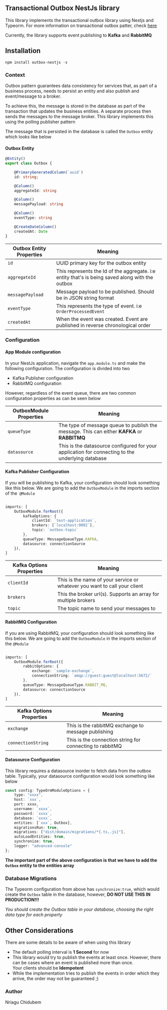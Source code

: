 ## Transactional Outbox NestJs library

This library implements the transactional outbox library using Nestjs and Typeorm. For more information
on transactional outbox patter, check [here](https://microservices.io/patterns/data/transactional-outbox.html)

Currently, the library supports event publishing to **Kafka** and **RabbitMQ**

## Installation

````
npm install outbox-nestjs -s

````

### Context

Outbox pattern guarantees data consistency for services that, as part of a business process, needs to persist an entity
and also publish and event/message to a broker.

To achieve this, the message is stored in the database as part of the
transaction that updates the business entities. A separate process then sends the messages to the message broker. This
library implements this using the polling publisher pattern

The message that is persisted in the database is called the `Outbox` entity which looks like below

#### Outbox Entity

```typescript
@Entity()
export class Outbox {

    @PrimaryGeneratedColumn(`uuid`)
    id: string;

    @Column()
    aggregateId: string

    @Column()
    messagePayload: string

    @Column()
    eventType: string

    @CreateDateColumn()
    createdAt: Date
}

```

| Outbox Entity Properties | Meaning                                                                                         |
|--------------------------|-------------------------------------------------------------------------------------------------|
| `id`                     | UUID primary key for the outbox entity                                                          |
| `aggregateId`            | This represents the Id of the aggregate. i:e entity that's is being saved along with the outbox |
| `messagePayload`         | Message payload to be published. Should be in JSON string format                                |
| `eventType`              | This represents the type of event. i:e `OrderProcessedEvent`                                    |
| `createdAt`              | When the event was created. Event are published in reverse chronological order                  |

### Configuration

#### App Module configuration

In your NestJs application, navigate the `app.module.ts` and make the following configuration. The configuration is
divided into two

* Kafka Publisher configuration
* RabbitMQ configuration

However, regardless of the event queue, there are two common configuration properties as can be seen below

| OutboxModule Properties | Meaning                                                                                          |
|-------------------------|--------------------------------------------------------------------------------------------------|
| `queueType`             | The type of message queue to publish the message. This can either **KAFKA** or **RABBITMQ**      |
| `datasource`            | This is the datasource configured for your application for connecting to the underlying database |

#### Kafka Publisher Configuration

If you will be publishing to Kafka, your configuration should look something like this below. We are going to add the
`OutboxModule` in the imports section of the` @Module`

````typescript

imports: [
    OutboxModule.forRoot({
        kafkaOptions: {
            clientId: `test-application`,
            brokers: [`localhost:9092`],
            topic: `outbox-topic`
        },
        queueType: MessageQueueType.KAFKA,
        datasource: connectionSource
    }),
]
````

| Kafka Options Properties | Meaning                                                                   |
|--------------------------|---------------------------------------------------------------------------|
| `clientId`               | This is the name of your service or whatever you want to call your client |
| `brokers`                | This the broker url(s). Supports an array for multiple brokers            |
| `topic`                  | The topic name to send your messages to                                   |

#### RabbitMQ Configuration

If you are using RabbitMQ, your configuration should look something like this below. We are going to add the
`OutboxModule` in the imports section of the `@Module`

````typescript

imports: [
    OutboxModule.forRoot({
        rabbitOptions: {
            exchange: `sample-exchange`,
            connectionString: `amqp://guest:guest@localhost:5672/`
        },
        queueType: MessageQueueType.RABBIT_MQ,
        datasource: connectionSource
    }),
]
````

| Kafka Options Properties | Meaning                                                  |
|--------------------------|----------------------------------------------------------|
| `exchange`               | This is the rabbitMQ exchange to message publishing      |
| `connectionString`       | This is the connection string for connecting to rabbitMQ |

#### Datasource Configuration

This library requires a datasource inorder to fetch data from the outbox table. Typically, your datasource configuration
would look something like below

```typescript
const config: TypeOrmModuleOptions = {
    type: "xxxx",
    host: `xxx`,
    port: xxxx,
    username: `xxxx`,
    password: `xxxx`,
    database: `xxxx`,
    entities: [`xxx`, Outbox],
    migrationsRun: true,
    migrations: ["dist/domain/migrations/*{.ts,.js}"],
    autoLoadEntities: true,
    synchronize: true,
    logger: "advanced-console"
};

```

**The important part of the above configuration is that we have to add the `Outbox` entity to the entities array**

### Database Migrations

The Typeorm configuration from above has `synchronize:true`, which would create the `Outbox` table in the database,
however,
**DO NOT USE THIS IN PRODUCTION!!!**

_You should create the Outbox table in your database, choosing the right data type for each property_

## Other  Considerations
There are some details to be aware of when using this library

* The default polling interval is **1 Second** for now
* This library would try to publish the events at least once. However, there can be cases where an event is published more than once.  
Your clients should be **Idempotent**
* While the implementation tries to publish the events in order which they arrive, the order may not be guaranteed ;)


### Author
Nriagu Chidubem




